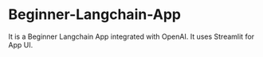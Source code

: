 # Beginner-Langchain-App
It is a Beginner Langchain App integrated with OpenAI.
It uses Streamlit for App UI.
